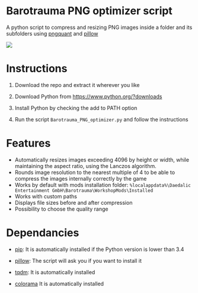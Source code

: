 # Barotrauma PNG optimizer script
 A python script to compress and resizing PNG images inside a folder and its subfolders using [pngquant](https://github.com/kornelski/pngquant) and [pillow](https://pypi.org/project/Pillow/) 

![](https://i.imgur.com/ecFvVkr.png)

# Instructions
1. Download the repo and extract it wherever you like

2. Download Python from https://www.python.org/?downloads

3. Install Python by checking the add to PATH option

4. Run the script `Barotrauma_PNG_optimizer.py` and follow the instructions

# Features
- Automatically resizes images exceeding 4096 by height or width, while maintaining the aspect ratio, using the Lanczos algorithm.
- Rounds image resolution to the nearest multiple of 4 to be able to compress the images internally correctly by the game
- Works by default with mods installation folder: `%localappdata%\Daedalic Entertainment GmbH\Barotrauma\WorkshopMods\Installed`
- Works with custom paths
- Displays file sizes before and after compression
- Possibility to choose the quality range

# Dependancies
- [pip](https://pypi.org/project/pip/): It is automatically installed if the Python version is lower than 3.4

- [pillow](https://pypi.org/project/Pillow/): The script will ask you if you want to install it

- [tqdm](https://pypi.org/project/tqdm/): It is automatically installed

- [colorama](https://pypi.org/project/colorama/) It is automatically installed

